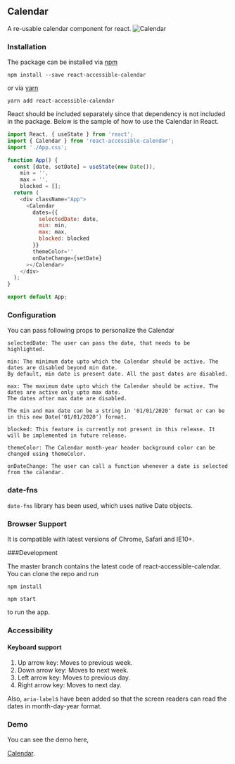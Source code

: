
## Calendar

A re-usable calendar component for react.
![Calendar](https://drive.google.com/file/d/1uDoGl69BtV8nkUnggYZLxQjhX0a38HHI/view?usp=sharing "Calendar")

### Installation

The package can be installed via [npm](https://github.com/npm/cli)

```
npm install --save react-accessible-calendar
```

 or via [yarn](https://github.com/yarnpkg/yarn)

```
yarn add react-accessible-calendar
```

React should be included separately since that dependency is not included in the package. Below is the sample of how to use the Calendar in React.

```js
import React, { useState } from 'react';
import { Calendar } from 'react-accessible-calendar';
import './App.css';

function App() {
  const [date, setDate] = useState(new Date()),
    min = '',
    max = '',
    blocked = [];
  return (
    <div className="App">
      <Calendar
        dates={{
          selectedDate: date,
          min: min,
          max: max,
          blocked: blocked
        }}
        themeColor=''
        onDateChange={setDate}
      ></Calendar>
    </div>
  );
}

export default App;
```

### Configuration

You can pass following props to personalize the Calendar

```
selectedDate: The user can pass the date, that needs to be highlighted.
```
```
min: The minimum date upto which the Calendar should be active. The dates are disabled beyond min date. 
By default, min date is present date. All the past dates are disabled.
```
```
max: The maximum date upto which the Calendar should be active. The dates are active only upto max date. 
The dates after max date are disabled.
```
```
The min and max date can be a string in '01/01/2020' format or can be in this new Date('01/01/2020') format.
```
```
blocked: This feature is currently not present in this release. It will be implemented in future release.
```
```
themeColor: The Calendar month-year header background color can be changed using themeColor.
```
```
onDateChange: The user can call a function whenever a date is selected from the calendar.
```

### date-fns

`date-fns` library has been used, which uses native Date objects.

### Browser Support

It is compatible with latest versions of Chrome, Safari and IE10+.

###Development

The master branch contains the latest code of react-accessible-calendar. You can clone the repo and run

```
npm install
```
```
npm start
```

to run the app.

### Accessibility

#### Keyboard support

1. Up arrow key: Moves to previous week.
2. Down arrow key: Moves to next week.
3. Left arrow key: Moves to previous day.
4. Right arrow key: Moves to next day.

Also, `aria-label`s have been added so that the screen readers can read the dates in month-day-year format.

### Demo

You can see the demo here,

[Calendar](https://accessible-calendar.netlify.app/).
